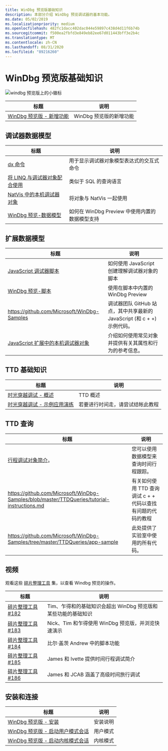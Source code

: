 ```yaml
---
title: WinDbg 预览版基础知识
description: 本部分介绍 WinDbg 预览调试器的基本功能。
ms.date: 05/02/2019
ms.localizationpriority: medium
ms.openlocfilehash: 482fc1dacc402dac044e59897c438d4d11f6b74b
ms.sourcegitcommit: f500ea2fbfd3e849eb82ee67d011443bff3e2b4c
ms.translationtype: MT
ms.contentlocale: zh-CN
ms.lasthandoff: 08/31/2020
ms.locfileid: "89216260"
---
```

# <a name="windbg-preview-basics"></a>WinDbg 预览版基础知识

![windbg 预览版上的小徽标](images/windbgx-preview-logo.png) 

| 标题               | 说明        |
| ------------------- | -------------------|
|[WinDbg 预览版 - 新增功能](./debugging-using-windbg-preview.md)|WinDbg 预览版的新增功能 |

## <a name="the-debugger-data-model"></a>调试器数据模型

| 标题               | 说明        |
| ------------------- | -------------------|
| [dx 命令](./dx--display-visualizer-variables-.md) | 用于显示调试器对象模型表达式的交互式命令 |
| [将 LINQ 与调试器对象配合使用](./using-linq-with-the-debugger-objects.md) | 类似于 SQL 的查询语言 |
| [NatVis 中的本机调试器对象](./native-debugger-objects-in-natvis.md)| 将对象与 NatVis 一起使用 |
| [WinDbg 预览-数据模型](windbg-data-model-preview.md) | 如何在 WinDbg Preview 中使用内置的数据模型支持 |

## <a name="extending-the-data-model"></a>扩展数据模型

| 标题               | 说明        |
| ------------------- | -------------------|
| [JavaScript 调试器脚本](./javascript-debugger-scripting.md) | 如何使用 JavaScript 创建理解调试器对象的脚本  |
| [WinDbg 预览-脚本](./windbg-scripting-preview.md) |使用在脚本中内置的 WinDbg Preview  |
| https://github.com/Microsoft/WinDbg-Samples |调试器团队 GitHub 站点，其中共享最新的 JavaScript (和 c + +) 示例代码。 |
|[JavaScript 扩展中的本机调试器对象](./native-objects-in-javascript-extensions.md) | 介绍如何使用常见对象并提供有关其属性和行为的参考信息。|

## <a name="ttd-basics"></a>TTD 基础知识

| 标题               | 说明        |
| ------------------- | -------------------|
| [时光穿越调试 - 概述](./time-travel-debugging-overview.md) | TTD 概述 |
[时光穿越调试 - 示例应用演练](./time-travel-debugging-walkthrough.md) |  若要进行时间走，请尝试结帐此教程 |

## <a name="ttd-queries"></a>TTD 查询
| 标题               | 说明        |
| ------------------- | -------------------|
| [行程调试对象简介](./time-travel-debugging-object-model.md)。 |您可以使用数据模型来查询时间行程跟踪。  
|  https://github.com/Microsoft/WinDbg-Samples/blob/master/TTDQueries/tutorial-instructions.md |有关如何使用 TTD 查询调试 c + + 代码以查找有问题的代码的教程 |
| https://github.com/Microsoft/WinDbg-Samples/tree/master/TTDQueries/app-sample | 此处提供了实验室中使用的所有代码。

## <a name="videos"></a>视频

观看这些 [碎片整理工具](https://channel9.msdn.com/Shows/Defrag-Tools) 集，以查看 Windbg 预览的操作。  

| 标题               | 说明        |
|-------------------- |--------------------|
| [碎片整理工具 #182](https://channel9.msdn.com/Shows/Defrag-Tools/Defrag-Tools-182-WinDbg-Preview-Part-1) |Tim、乍得和的基础知识会超出 WinDbg 预览版和某些功能的基础知识 |
| [碎片整理工具 #183](https://channel9.msdn.com/Shows/Defrag-Tools/Defrag-Tools-183-WinDbg-Preview-Part-2) | Nick、Tim 和乍得使用 WinDbg 预览版，并浏览快速演示 |
| [碎片整理工具 #184](https://channel9.msdn.com/Shows/Defrag-Tools/Defrag-Tools-184-JavaScript-in-WinDbg-Preview) | 比尔·盖茨 Andrew 中的脚本功能 |
| [碎片整理工具 #185](https://channel9.msdn.com/Shows/Defrag-Tools/Defrag-Tools-185-Time-Travel-Debugging-Introduction) | James 和 Ivette 提供时间行程调试简介 |
| [碎片整理工具 #186](https://channel9.msdn.com/Shows/Defrag-Tools/Defrag-Tools-186-Time-Travel-Debugging-Advanced) | James 和 JCAB 涵盖了高级时间旅行调试 |

## <a name="installation-and-getting-connected"></a>安装和连接 

| 标题               | 说明        |
| ------------------- | -------------------|
| [WinDbg 预览版 - 安装](windbg-install-preview.md) | 安装说明 |
| [WinDbg 预览版 - 启动用户模式会话](windbg-user-mode-preview.md) | 用户模式  |
| [WinDbg 预览版 - 启动内核模式会话](windbg-kernel-mode-preview.md) | 内核模式 |